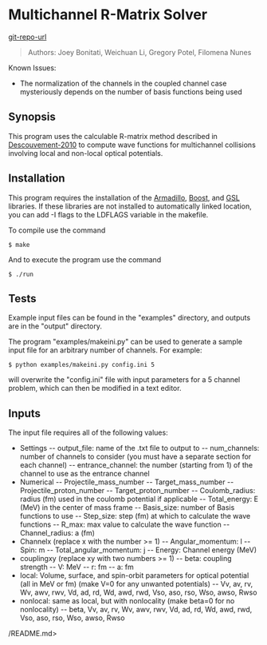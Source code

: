 # Multichannel R-Matrix Solver
[git-repo-url]
> Authors: Joey Bonitati, Weichuan Li, Gregory Potel, Filomena Nunes

Known Issues:
- The normalization of the channels in the coupled channel case mysteriously depends on the number of basis functions being used

## Synopsis

This program uses the calculable R-matrix method described in [Descouvement-2010] to compute wave functions for multichannel collisions involving local and non-local optical potentials.

## Installation

This program requires the installation of the [Armadillo], [Boost], and [GSL] libraries. If these libraries are not installed to automatically linked location, you can add -I flags to the LDFLAGS variable in the makefile.

To compile use the command 
```
$ make
```
And to execute the program use the command
```
$ ./run
```

## Tests

Example input files can be found in the "examples" directory, and outputs are in the "output" directory.

The program "examples/makeini.py" can be used to generate a sample input file for an arbitrary number of channels. For example:
```
$ python examples/makeini.py config.ini 5
```
will overwrite the "config.ini" file with input parameters for a 5 channel problem, which can then be modified in a text editor.

## Inputs

The input file requires all of the following values:
- Settings
-- output_file: name of the .txt file to output to
-- num_channels: number of channels to consider (you must have a separate section for each channel)
-- entrance_channel: the number (starting from 1) of the channel to use as the entrance channel
- Numerical
-- Projectile_mass_number
-- Target_mass_number
-- Projectile_proton_number
-- Target_proton_number
-- Coulomb_radius: radius (fm) used in the coulomb potential if applicable
-- Total_energy: E (MeV) in the center of mass frame
-- Basis_size: number of Basis functions to use
-- Step_size: step (fm) at which to calculate the wave functions
-- R_max: max value to calculate the wave function
-- Channel_radius: a (fm)
- Channelx (replace x with the number >= 1)
-- Angular_momentum: l
-- Spin: m
-- Total_angular_momentum: j
-- Energy: Channel energy (MeV)
- couplingxy (replace xy with two numbers >= 1)
-- beta: coupling strength
-- V: MeV
-- r: fm
-- a: fm
- local: Volume, surface, and spin-orbit parameters for optical potential (all in MeV or fm) (make V=0 for any unwanted potentials)
-- Vv, av, rv, Wv, awv, rwv, Vd, ad, rd, Wd, awd, rwd, Vso, aso, rso, Wso, awso, Rwso
- nonlocal: same as local, but with nonlocality (make beta=0 for no nonlocality)
-- beta, Vv, av, rv, Wv, awv, rwv, Vd, ad, rd, Wd, awd, rwd, Vso, aso, rso, Wso, awso, Rwso

[//]: #
   [git-repo-url]: <https://github.com/jbonitati/C_NONLOCAL.git>
   [Descouvement-2010]: <https://arxiv.org/abs/1001.0678>
   [Armadillo]: <http://arma.sourceforge.net/>
   [Boost]: <http://www.boost.org/>
   [GSL]: <https://www.gnu.org/software/gsl/>
/README.md>
